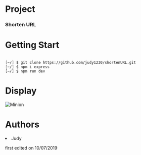 # Project
<h3>Shorten URL</h3>


# Getting Start
<pre><code>
[~/] $ git clone https://github.com/judy1230/shortenURL.git
[~/] $ npm i express
[~/] $ npm run dev
</pre></code>

# Display
![Minion](https://upload.cc/i1/2019/10/07/NUsrGA.gif)




# Authors
  <li>Judy</li> <p>first edited on 10/07/2019</p>
